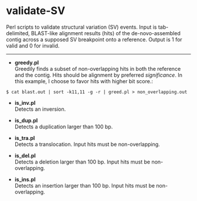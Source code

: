 # validate-SV

Perl scripts to validate structural variation (SV) events. Input is tab-delimited, BLAST-like alignment results (hits) of the de-novo-assembled contig across a supposed SV breakpoint onto a reference. Output is 1 for valid and 0 for invalid.
***
- __greedy.pl__ <br>
Greedily finds a subset of non-overlapping hits in both the reference and the contig. Hits should be alignment by preferred _significance_.
In this example, I choose to favor hits with higher bit score.:
```
$ cat blast.out | sort -k11,11 -g -r | greed.pl > non_overlapping.out
```

- __is_inv.pl__ <br>
Detects an inversion.

- __is_dup.pl__ <br>
Detects a duplication larger than 100 bp.

- __is_tra.pl__ <br>
Detects a translocation. Input hits must be non-overlapping.

- __is_del.pl__ <br>
Detects a deletion larger than 100 bp. Input hits must be non-overlapping.

- __is_ins.pl__ <br>
Detects an insertion larger than 100 bp. Input hits must be non-overlapping.


